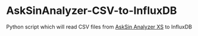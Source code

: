 # AskSinAnalyzer-CSV-to-InfluxDB
Python script which will read CSV files from [AskSin Analyzer XS](https://github.com/psi-4ward/AskSinAnalyzerXS) to InfluxDB
